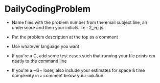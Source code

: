 # DailyCodingProblem

* Name files with the problem number from the email subject line, an underscore and then your initials. i.e.: 2_eg.js

* Put the problem description at the top as a comment

* Use whatever language you want

* If you're a G, add some test cases such that running your file prints em neatly to the command line

* If you're a ~G~ loser, also include your estimates for space & time complexity in a comment below your solution
